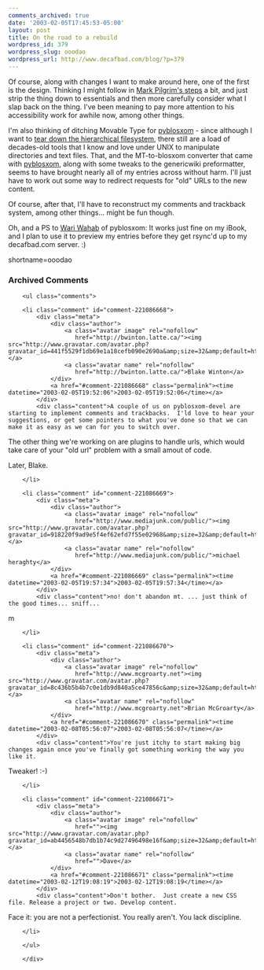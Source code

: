 ```yaml
---
comments_archived: true
date: '2003-02-05T17:45:53-05:00'
layout: post
title: On the road to a rebuild
wordpress_id: 379
wordpress_slug: ooodao
wordpress_url: http://www.decafbad.com/blog/?p=379
---
```

<p>Of course, along with changes I want to make around here, one of the first is the design.  Thinking I might follow in <a href="http://www.diveintomark.org" target="_top">Mark Pilgrim's steps</a> a bit, and just strip the thing down to essentials and then more carefully consider what I slap back on the thing.  I've been meaning to pay more attention to his accessibility work for awhile now, among other things.</p>
<p>I'm also thinking of ditching Movable Type for <a href="http://roughingit.subtlehints.net/pyblosxom" target="_top">pyblosxom</a> - since although I want to <a href="http://www.decafbad.com/news_archives/000387.phtml#000387" target="_top">tear down the hierarchical filesystem</a>, there still are a load of decades-old tools that I know and love under UNIX to manipulate directories and text files.  That, and the MT-to-blosxom converter that came with <a href="http://roughingit.subtlehints.net/pyblosxom" target="_top">pyblosxom</a>, along with some tweaks to the genericwiki preformatter, seems to have brought nearly all of my entries across without harm.  I'll just have to work out some way to redirect requests for "old" URLs to the new content.</p>
<p>Of course, after that, I'll have to reconstruct my comments and trackback system, among other things...  might be fun though.</p>
<p>Oh, and a PS to <a href="http://roughingit.subtlehints.net/pyblosxom" target="_top">Wari Wahab</a> of pyblosxom:  It works just fine on my iBook, and I plan to use it to preview my entries before they get rsync'd up to my decafbad.com server.  :)</p>
<!--more-->
shortname=ooodao

<div id="comments" class="comments archived-comments">
            <h3>Archived Comments</h3>
            
        <ul class="comments">
            
        <li class="comment" id="comment-221086668">
            <div class="meta">
                <div class="author">
                    <a class="avatar image" rel="nofollow" 
                       href="http://bwinton.latte.ca/"><img src="http://www.gravatar.com/avatar.php?gravatar_id=441f5529f1db69e1a18cefb090e2690a&amp;size=32&amp;default=http://mediacdn.disqus.com/1320279820/images/noavatar32.png"/></a>
                    <a class="avatar name" rel="nofollow" 
                       href="http://bwinton.latte.ca/">Blake Winton</a>
                </div>
                <a href="#comment-221086668" class="permalink"><time datetime="2003-02-05T19:52:06">2003-02-05T19:52:06</time></a>
            </div>
            <div class="content">A couple of us on pyblosxom-devel are starting to implement comments and trackbacks.  I'ld love to hear your suggestions, or get some pointers to what you've done so that we can make it as easy as we can for you to switch over.

The other thing we're working on are plugins to handle urls, which would take care of your "old url" problem with a small amout of code.

Later,
Blake.</div>
            
        </li>
    
        <li class="comment" id="comment-221086669">
            <div class="meta">
                <div class="author">
                    <a class="avatar image" rel="nofollow" 
                       href="http://www.mediajunk.com/public/"><img src="http://www.gravatar.com/avatar.php?gravatar_id=918220f9ad9e5f4ef62efd7f55e02968&amp;size=32&amp;default=http://mediacdn.disqus.com/1320279820/images/noavatar32.png"/></a>
                    <a class="avatar name" rel="nofollow" 
                       href="http://www.mediajunk.com/public/">michael heraghty</a>
                </div>
                <a href="#comment-221086669" class="permalink"><time datetime="2003-02-05T19:57:34">2003-02-05T19:57:34</time></a>
            </div>
            <div class="content">no! don't abandon mt. ... just think of the good times... sniff... 

m</div>
            
        </li>
    
        <li class="comment" id="comment-221086670">
            <div class="meta">
                <div class="author">
                    <a class="avatar image" rel="nofollow" 
                       href="http://www.mcgroarty.net"><img src="http://www.gravatar.com/avatar.php?gravatar_id=8c436b5b4b7c0e1db9d840a5ce47856c&amp;size=32&amp;default=http://mediacdn.disqus.com/1320279820/images/noavatar32.png"/></a>
                    <a class="avatar name" rel="nofollow" 
                       href="http://www.mcgroarty.net">Brian McGroarty</a>
                </div>
                <a href="#comment-221086670" class="permalink"><time datetime="2003-02-08T05:56:07">2003-02-08T05:56:07</time></a>
            </div>
            <div class="content">You're just itchy to start making big changes again once you've finally got something working the way you like it.
Tweaker! :-)</div>
            
        </li>
    
        <li class="comment" id="comment-221086671">
            <div class="meta">
                <div class="author">
                    <a class="avatar image" rel="nofollow" 
                       href=""><img src="http://www.gravatar.com/avatar.php?gravatar_id=ab4456548b7db1b74c9d27496498e16f&amp;size=32&amp;default=http://mediacdn.disqus.com/1320279820/images/noavatar32.png"/></a>
                    <a class="avatar name" rel="nofollow" 
                       href="">Dave</a>
                </div>
                <a href="#comment-221086671" class="permalink"><time datetime="2003-02-12T19:08:19">2003-02-12T19:08:19</time></a>
            </div>
            <div class="content">Don't bother.  Just create a new CSS file. Release a project or two. Develop content. 

Face it: you are not a perfectionist.  You really aren't.  You lack discipline.</div>
            
        </li>
    
        </ul>
    
        </div>
    